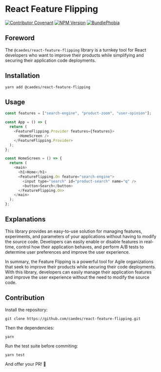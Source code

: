 # React Feature Flipping

[![Contributor Covenant](https://img.shields.io/badge/Contributor%20Covenant-2.1-4baaaa.svg)](CODE_OF_CONDUCT.md)
[![NPM Version](https://badgen.net/npm/v/@caedes/react-feature-flipping)](https://www.npmjs.com/package/@caedes/react-feature-flipping)
[![BundlePhobia](https://badgen.net/bundlephobia/minzip/@caedes/react-feature-flipping)](https://bundlephobia.com/package/@caedes/react-feature-flipping)

## Foreword

The `@caedes/react-feature-flipping` library is a turnkey tool for React developers who want to improve their products while simplifying and securing their application code deployments.

## Installation

```shell
yarn add @caedes/react-feature-flipping
```

## Usage

```javascript
const features = ["search-engine", "product-zoom", "user-opinion"];

const App = () => {
  return (
    <FeatureFlipping.Provider features={features}>
      <HomeScreen />
    </FeatureFlipping.Provider>
  );
};

const HomeScreen = () => {
  return (
    <main>
      <h1>Home</h1>
      <FeatureFlipping.On feature="search-engine">
        <input type="search" id="product-search" name="q" />
        <button>Search</button>
      </FeatureFlipping.On>
    </main>
  );
};
```

## Explanations

This library provides an easy-to-use solution for managing features, experiments, and parameters of your applications without having to modify the source code. Developers can easily enable or disable features in real-time, control how their application behaves, and perform A/B tests to determine user preferences and improve the user experience.

In summary, the Feature Flipping is a powerful tool for Agile organizations that seek to improve their products while securing their code deployments. With this library, developers can easily manage their application features and improve the user experience without the need to modify the source code.

## Contribution

Install the repository:

```shell
git clone https://github.com/caedes/react-feature-flipping.git
```

Then the dependencies:

```shell
yarn
```

Run the test suite before commiting:

```shell
yarn test
```

And offer your PR! 🚀
